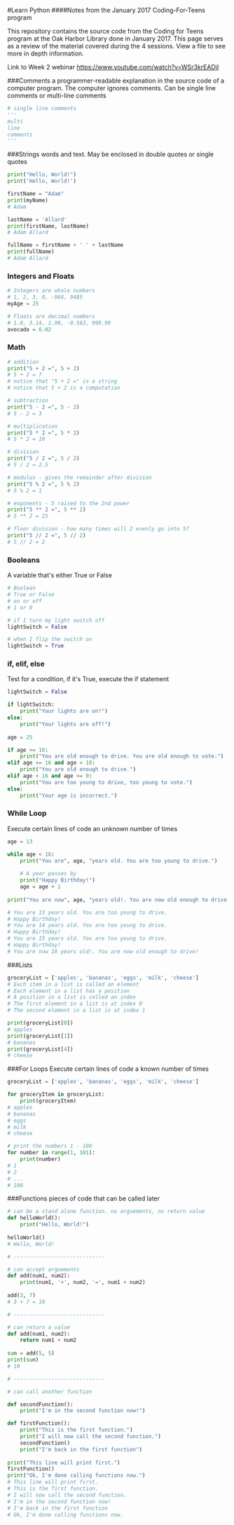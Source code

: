 #Learn Python
####Notes from the January 2017 Coding-For-Teens program

This repository contains the source code from the Coding for Teens program at the Oak Harbor Library done in January 2017. This page serves as a review of the material covered during the 4 sessions. View a file to see more in depth information.

Link to Week 2 webinar
https://www.youtube.com/watch?v=WSr3krEADjI

###Comments
a programmer-readable explanation in the source code of a computer program. The computer ignores comments. Can be single line comments or multi-line comments
```python
# single line comments
'''
multi
line
comments
'''
```

###Strings
words and text. May be enclosed in double quotes or single quotes
```python
print("Hello, World!")
print('Hello, World!')

firstName = "Adam"
print(myName)
# Adam

lastName = 'Allard'
print(firstName, lastName)
# Adam Allard

fullName = firstName + ' ' + lastName
print(fullName)
# Adam Allard
```

### Integers and Floats
```python
# Integers are whole numbers
# 1, 2, 3, 0, -968, 9485
myAge = 25

# Floats are decimal numbers
# 1.0, 3.14, 1.99, -0.563, 999.99
avocado = 6.02
```


### Math
```python
# addition
print("5 + 2 =", 5 + 2)
# 5 + 2 = 7
# notice that "5 + 2 =" is a string
# notice that 5 + 2 is a computation

# subtraction
print("5 - 2 =", 5 - 2)
# 5 - 2 = 3

# multiplication
print("5 * 2 =", 5 * 2)
# 5 * 2 = 10

# division
print("5 / 2 =", 5 / 2)
# 5 / 2 = 2.5

# modulus - gives the remainder after division
print("5 % 2 =", 5 % 2)
# 5 % 2 = 1

# exponents - 5 raised to the 2nd power
print("5 ** 2 =", 5 ** 2)
# 5 ** 2 = 25

# floor division - how many times will 2 evenly go into 5?
print("5 // 2 =", 5 // 2)
# 5 // 2 = 2
```



### Booleans
A variable that's either True or False
```python
# Boolean
# True or False
# on or off
# 1 or 0

# if I turn my light switch off
lightSwitch = False

# when I flip the switch on
lightSwitch = True
```



### if, elif, else
Test for a condition, if it's True, execute the if statement
```python
lightSwitch = False

if lightSwitch:
    print("Your lights are on!")
else:
    print("Your lights are off!")
    
age = 25

if age >= 18:
    print("You are old enough to drive. You are old enough to vote.")
elif age >= 16 and age < 18:
    print("You are old enough to drive.")
elif age < 16 and age >= 0:
    print("You are too young to drive, too young to vote.")
else:
    print("Your age is incorrect.")
```


### While Loop
Execute certain lines of code an unknown number of times
```python
age = 13

while age < 16:
    print("You are", age, "years old. You are too young to drive.")
    
    # A year passes by
    print("Happy Birthday!")
    age = age + 1
    
print("You are now", age, "years old!. You are now old enough to drive!")

# You are 13 years old. You are too young to drive.
# Happy Birthday!
# You are 14 years old. You are too young to drive.
# Happy Birthday!
# You are 15 years old. You are too young to drive.
# Happy Birthday!
# You are now 16 years old!. You are now old enough to drive!
```

###Lists
```python
groceryList = ['apples', 'bananas', 'eggs', 'milk', 'cheese']
# Each item in a list is called an element
# Each element in a list has a position
# A position in a list is called an index
# The first element in a list is at index 0
# The second element in a list is at index 1

print(groceryList[0])
# apples
print(groceryList[1])
# bananas
print(groceryList[4])
# cheese
```


###For Loops
Execute certain lines of code a known number of times
```python
groceryList = ['apples', 'bananas', 'eggs', 'milk', 'cheese']

for groceryItem in groceryList:
    print(groceryItem)
# apples
# bananas
# eggs
# milk
# cheese

# print the numbers 1 - 100
for number in range(1, 101):
    print(number)
# 1
# 2
# ...
# 100
```


###Functions
pieces of code that can be called later
```python
# can be a stand alone function. no arguements, no return value
def helloWorld():
    print("Hello, World!")
    
helloWorld()
# Hello, World!

# -----------------------------

# can accept arguements
def add(num1, num2):
    print(num1, '+', num2, '=', num1 + num2)
    
add(3, 7)
# 3 + 7 = 10

# -----------------------------

# can return a value
def add(num1, num2):
    return num1 + num2
    
sum = add(5, 5)
print(sum)
# 10

# -----------------------------

# can call another function

def secondFunction():
    print("I'm in the second function now!")

def firstFunction():
    print("This is the first function.")
    print("I will now call the second function.")
    secondFunction()
    print("I'm back in the first function")
    
print("This line will print first.")
firstFunction()
print("Ok, I'm done calling functions now.")
# This line will print first.
# This is the first function.
# I will now call the second function.
# I'm in the second function now!
# I'm back in the first function
# Ok, I'm done calling functions now. 
```





